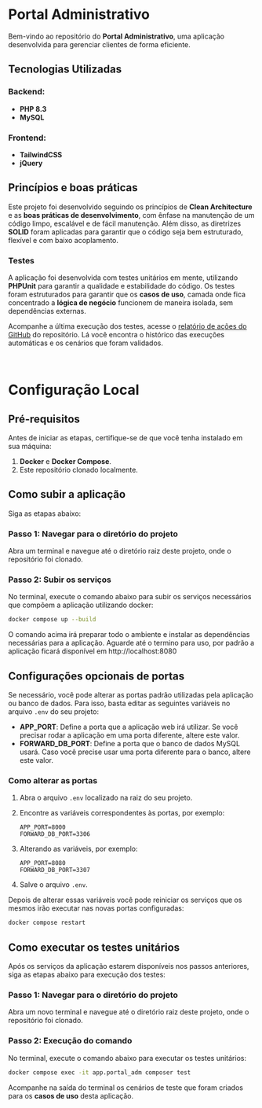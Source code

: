 # Portal Administrativo
Bem-vindo ao repositório do **Portal Administrativo**, uma aplicação desenvolvida para gerenciar clientes de forma eficiente.

## Tecnologias Utilizadas

### Backend:
- **PHP 8.3**
- **MySQL**

### Frontend:
- **TailwindCSS**
- **jQuery**

## Princípios e boas práticas

Este projeto foi desenvolvido seguindo os princípios de **Clean Architecture** e as **boas práticas de desenvolvimento**, com ênfase na manutenção de um código limpo, escalável e de fácil manutenção. Além disso, as diretrizes **SOLID** foram aplicadas para garantir que o código seja bem estruturado, flexível e com baixo acoplamento.

### Testes

A aplicação foi desenvolvida com testes unitários em mente, utilizando  **PHPUnit** para garantir a qualidade e estabilidade do código. Os testes foram estruturados para garantir que os **casos de uso**, camada onde fica concentrado a **lógica de negócio** funcionem de maneira isolada, sem dependências externas.

Acompanhe a última execução dos testes, acesse o [relatório de ações do GitHub](../../actions) do repositório. Lá você encontra o histórico das execuções automáticas e os cenários que foram validados.

<br>

# Configuração Local

## Pré-requisitos

Antes de iniciar as etapas, certifique-se de que você tenha instalado em sua máquina:

1. **Docker** e **Docker Compose**.
3. Este repositório clonado localmente.

## Como subir a aplicação

Siga as etapas abaixo:

### Passo 1: Navegar para o diretório do projeto

Abra um terminal e navegue até o diretório raiz deste projeto, onde o repositório foi clonado.

### Passo 2: Subir os serviços

No terminal, execute o comando abaixo para subir os serviços necessários que compõem a aplicação utilizando docker:

```bash
docker compose up --build
```

O comando acima irá preparar todo o ambiente e instalar as dependências necessárias para a aplicação. Aguarde até o termino para uso, por padrão a aplicação ficará disponível em http://localhost:8080

## Configurações opcionais de portas

Se necessário, você pode alterar as portas padrão utilizadas pela aplicação ou banco de dados. Para isso, basta editar as seguintes variáveis no arquivo `.env` do seu projeto:

- **APP_PORT**: Define a porta que a aplicação web irá utilizar. Se você precisar rodar a aplicação em uma porta diferente, altere este valor.
- **FORWARD_DB_PORT**: Define a porta que o banco de dados MySQL usará. Caso você precise usar uma porta diferente para o banco, altere este valor.

### Como alterar as portas

1. Abra o arquivo `.env` localizado na raiz do seu projeto.
2. Encontre as variáveis correspondentes às portas, por exemplo:
   
   ```
   APP_PORT=8000
   FORWARD_DB_PORT=3306
   ```

3. Alterando as variáveis, por exemplo:
   
   ```
   APP_PORT=8080
   FORWARD_DB_PORT=3307
   ```

4. Salve o arquivo `.env`.

Depois de alterar essas variáveis você pode reiniciar os serviços que os mesmos irão executar nas novas portas configuradas:
```bash
docker compose restart
```

## Como executar os testes unitários

Após os serviços da aplicação estarem disponíveis nos passos anteriores, siga as etapas abaixo para execução dos testes:

### Passo 1: Navegar para o diretório do projeto

Abra um novo terminal e navegue até o diretório raiz deste projeto, onde o repositório foi clonado.

### Passo 2: Execução do comando

No terminal, execute o comando abaixo para executar os testes unitários:

```bash
docker compose exec -it app.portal_adm composer test
```

Acompanhe na saída do terminal os cenários de teste que foram criados para os **casos de uso** desta aplicação.